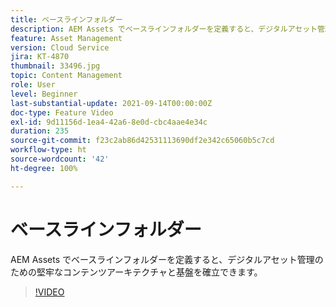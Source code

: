 ```yaml
---
title: ベースラインフォルダー
description: AEM Assets でベースラインフォルダーを定義すると、デジタルアセット管理のための堅牢なコンテンツアーキテクチャと基盤を確立できます。
feature: Asset Management
version: Cloud Service
jira: KT-4870
thumbnail: 33496.jpg
topic: Content Management
role: User
level: Beginner
last-substantial-update: 2021-09-14T00:00:00Z
doc-type: Feature Video
exl-id: 9d11156d-1ea4-42a6-8e0d-cbc4aae4e34c
duration: 235
source-git-commit: f23c2ab86d42531113690df2e342c65060b5c7cd
workflow-type: ht
source-wordcount: '42'
ht-degree: 100%

---
```


# ベースラインフォルダー

AEM Assets でベースラインフォルダーを定義すると、デジタルアセット管理のための堅牢なコンテンツアーキテクチャと基盤を確立できます。

>[!VIDEO](https://video.tv.adobe.com/v/33496?quality=12&learn=on)
